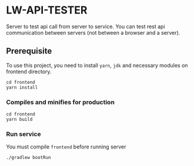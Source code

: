# LW-API-TESTER

Server to test api call from server to service. You can test rest api communication between servers (not between a browser and a server).

## Prerequisite
To use this project, you need to install `yarn`, `jdk` and necessary modules on frontend directory.
```
cd frontend
yarn install
```

### Compiles and minifies for production
```
cd frontend
yarn build
```

### Run service
You must compile `frontend` before running server 
```
./gradlew bootRun
```